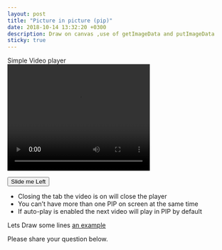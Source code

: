 ```yaml
---
layout: post
title: "Picture in picture (pip)"
date: 2018-10-14 13:32:20 +0300
description: Draw on canvas ,use of getImageData and putImageData
sticky: true
---
```



<div>Simple Video player </div>
<video  id="videopip" width="320" height="240" controls>
  <source src="{{site.baseurl}}/assets/video/picture-in-picture-pip.mkv" type="video/mkv">
  <source src="{{site.baseurl}}/assets/video/picture_in_picture_pip.mp4" type="video/mp4">
  Your browser does not support the video tag.
</video> 

<button id="togglePipButton">Slide me Left</button>

<div>
	<ul>
		<li>Closing the tab the video is on will close the player</li>
		<li>You can’t have more than one PIP on screen at the same time</li>
		<li>If auto-play is enabled the next video will play in PIP by default</li>
	</ul>
</div>

<script>
 let pipWindow;
  // Hide button if Picture-in-Picture is not supported or disabled.
  togglePipButton.hidden = !document.pictureInPictureEnabled || videopip.disablePictureInPicture;

  togglePipButton.addEventListener('click', function() {
    // If there is no element in Picture-in-Picture yet, let’s request
    // Picture-in-Picture for the video, otherwise leave it.
    if (!document.pictureInPictureElement) {
      videopip.requestPictureInPicture()
      .catch(error => {
       console.log(error);
      });
    } else {
      document.exitPictureInPicture()
      .catch(error => {
        // Video failed to leave Picture-in-Picture mode.
	       console.log(error);
      });
    }
  });

	videopip.addEventListener('enterpictureinpicture', function(event) {
	// Video entered Picture-in-Picture mode.
	const pipWindow = event.pictureInPictureWindow;
	console.log('Picture-in-Picture window width: ' + pipWindow.width);
	console.log('Picture-in-Picture window height: ' + pipWindow.height);
	// pipWindow.width + 100; // this way dont worked
	updateVideoSize(pipWindow.width, pipWindow.height);
	 pipWindow.addEventListener('resize', onPipWindowResize);
	});

	function onPipWindowResize(event) {
	console.log(event.target.width);
	// Picture-in-Picture window has been resized.
	updateVideoSize(event.target.width, event.target.height);
	}

	function updateVideoSize(width, height) {
    // TODO: Update video size based on pip window width and height.
     console.log(`> Window size changed to ${pipWindow.width}x${pipWindow.height}`);
  	}
	
	videopip.addEventListener('leavepictureinpicture', function() {
		console.log('we are in normal position');
	});

</script>
<div class="clearfix"></div>





Lets Draw some lines [an example](/draw-lines-raphael-js "Draw lines in Raphael")










Please share your question below.
